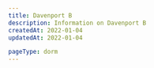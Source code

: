 ```yaml
---
title: Davenport B
description: Information on Davenport B
createdAt: 2022-01-04
updatedAt: 2022-01-04

pageType: dorm
---
```

  
  
